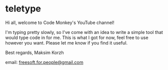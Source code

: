 # teletype
Hi all, welcome to Code Monkey's YouTube channel!

I'm typing pretty slowly, so I've come with an idea
to write a simple tool that would type code in for me.
This is what I got for now, feel free to use however you want.
Please let me know if you find it useful.


Best regards, Maksim Korzh

email: freesoft.for.people@gmail.com
